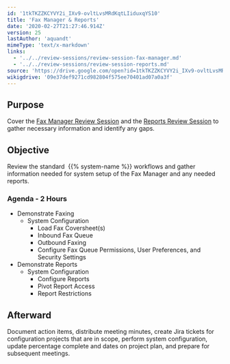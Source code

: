 ```yaml
---
id: '1tkTKZZKCYVY2i_IXv9-ovltLvsMRdKqtLIiduxqYS10'
title: 'Fax Manager & Reports'
date: '2020-02-27T21:27:46.914Z'
version: 25
lastAuthor: 'aquandt'
mimeType: 'text/x-markdown'
links:
  - '../../review-sessions/review-session-fax-manager.md'
  - '../../review-sessions/review-session-reports.md'
source: 'https://drive.google.com/open?id=1tkTKZZKCYVY2i_IXv9-ovltLvsMRdKqtLIiduxqYS10'
wikigdrive: '09e37def9271cd982804f575ee70401ad07a0a3f'
---
```

## Purpose

Cover the [Fax Manager Review Session](../../review-sessions/review-session-fax-manager.md) and the [Reports Review Session](../../review-sessions/review-session-reports.md) to gather necessary information and identify any gaps.

## Objective

Review the standard  {{% system-name %}} workflows and gather information needed for system setup of the Fax Manager and any needed reports.

### Agenda - 2 Hours

* Demonstrate Faxing
    * System Configuration
        * Load Fax Coversheet(s)
        * Inbound Fax Queue
        * Outbound Faxing
        * Configure Fax Queue Permissions, User Preferences, and Security Settings
* Demonstrate Reports
    * System Configuration
        * Configure Reports
        * Pivot Report Access
        * Report Restrictions

## Afterward

Document action items, distribute meeting minutes, create Jira tickets for configuration projects that are in scope, perform system configuration, update percentage complete and dates on project plan, and prepare for subsequent meetings.

